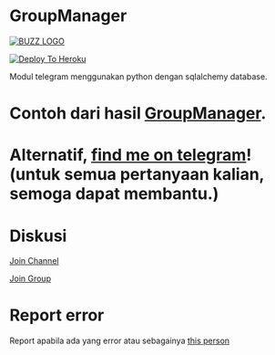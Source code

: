 # GroupManager
[![BUZZ LOGO](https://telegra.ph/file/2414586c8ed390b968ee9.jpg)](https://t.me/bangjagogmbot)


[![Deploy To Heroku](https://www.herokucdn.com/deploy/button.svg)](https://dashboard.heroku.com/new?template=https://github.com/justteen/bgjago)

Modul telegram menggunakan python dengan sqlalchemy database.

# Contoh dari hasil [GroupManager](https://t.me/bangjagogmbot).

# Alternatif, [find me on telegram](https://t.me/psycho_syridwan)! (untuk semua pertanyaan kalian, semoga dapat membantu.)

# Diskusi

[Join Channel](https://t.me/supbuz)

[Join Group](https://t.me/ossuport)

# Report error
Report apabila ada yang error atau sebagainya [this person](https://t.me/psycho_syridwan)
